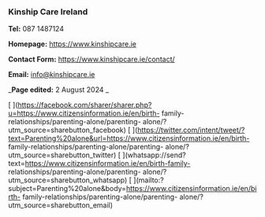 ###  Kinship Care Ireland

**Tel:** 087 1487124

**Homepage:** [ https://www.kinshipcare.ie ](https://www.kinshipcare.ie)

**Contact Form:** [ https://www.kinshipcare.ie/contact/
](https://www.kinshipcare.ie/contact/)

**Email:** [ info@kinshipcare.ie ](mailto:info@kinshipcare.ie)

_**Page edited:** 2 August 2024 _

[
](https://facebook.com/sharer/sharer.php?u=https://www.citizensinformation.ie/en/birth-
family-relationships/parenting-alone/parenting-
alone/?utm_source=sharebutton_facebook) [
](https://twitter.com/intent/tweet/?text=Parenting%20alone&url=https://www.citizensinformation.ie/en/birth-
family-relationships/parenting-alone/parenting-
alone/?utm_source=sharebutton_twitter) [
](whatsapp://send?text=https://www.citizensinformation.ie/en/birth-family-
relationships/parenting-alone/parenting-
alone/?utm_source=sharebutton_whatsapp) [
](mailto:?subject=Parenting%20alone&body=https://www.citizensinformation.ie/en/birth-
family-relationships/parenting-alone/parenting-
alone/?utm_source=sharebutton_email) [ ](javascript:void\(0\))
